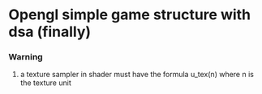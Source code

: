# Opengl simple game structure with dsa (finally)

### Warning
1. a texture sampler in shader must have the formula u_tex(n) where n is the texture unit
